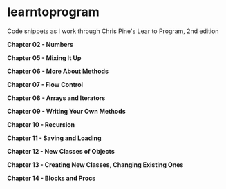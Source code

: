 learntoprogram
==============

Code snippets as I work through Chris Pine's Lear to Program, 2nd edition

**Chapter 02 - Numbers**

**Chapter 05 - Mixing It Up**

**Chapter 06 - More About Methods**

**Chapter 07 - Flow Control**

**Chapter 08 - Arrays and Iterators**

**Chapter 09 - Writing Your Own Methods**

**Chapter 10 - Recursion**

**Chapter 11 - Saving and Loading**

**Chapter 12 - New Classes of Objects**

**Chapter 13 - Creating New Classes, Changing Existing Ones**

**Chapter 14 - Blocks and Procs**
